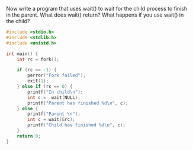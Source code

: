 Now write a program that uses wait() to wait for the child process to finish in the parent. What does wait() return? What happens if you use wait() in the child?
```c
#include <stdio.h>
#include <stdlib.h>
#include <unistd.h>

int main() {
    int rc = fork();

    if (rc == -1) {
        perror("Fork failed");
        exit(1);
    } else if (rc == 0) {
        printf("In child\n");
        int c =  wait(NULL);
        printf("Parent has finished %d\n", c);
    } else {
        printf("Parent \n");
        int c = wait(&rc);
        printf("Child has finished %d\n", c);
    }
    return 0;
}
```